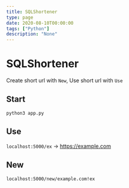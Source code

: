 ```yaml
---
title: SQLShortener
type: page
date: 2020-08-10T00:00:00
tags: ["Python"]
description: "None"
---
```


# SQLShortener

Create short url with `New`, Use short url with `Use`

## Start

`python3 app.py`

## Use

`localhost:5000/ex` -> https://example.com

## New

`localhost:5000/new/example.com!ex`
